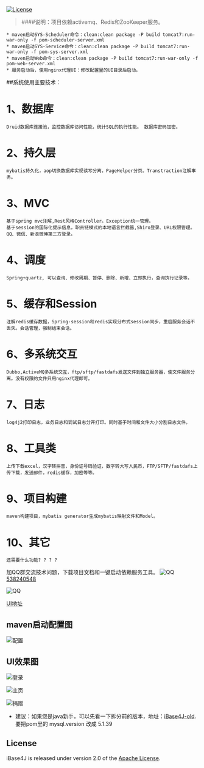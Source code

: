 [![License](https://img.shields.io/badge/license-Apache%202-4EB1BA.svg)](https://www.apache.org/licenses/LICENSE-2.0.html)

>####说明：项目依赖activemq、Redis和ZooKeeper服务。

```
* maven启动SYS-Scheduler命令：clean:clean package -P build tomcat7:run-war-only -f pom-scheduler-server.xml
* maven启动SYS-Service命令：clean:clean package -P build tomcat7:run-war-only -f pom-sys-server.xml
* maven启动Web命令：clean:clean package -P build tomcat7:run-war-only -f pom-web-server.xml
* 服务启动后，使用nginx代理UI：修改配置里的UI目录后启动。
```

##系统使用主要技术：

1、数据库
======

    Druid数据库连接池，监控数据库访问性能，统计SQL的执行性能。 数据库密码加密。

2、持久层
======

    mybatis持久化，aop切换数据库实现读写分离，PageHelper分页。Transtraction注解事务。

3、MVC
======

    基于spring mvc注解,Rest风格Controller。Exception统一管理。
    基于session的国际化提示信息，职责链模式的本地语言拦截器,Shiro登录、URL权限管理。
    QQ、微信、新浪微博第三方登录。

4、调度
======

    Spring+quartz, 可以查询、修改周期、暂停、删除、新增、立即执行，查询执行记录等。

5、缓存和Session
===========

    注解redis缓存数据，Spring-session和redis实现分布式session同步，重启服务会话不丢失。会话管理，强制结束会话。

6、多系统交互
===========

    Dubbo,ActiveMQ多系统交互，ftp/sftp/fastdafs发送文件到独立服务器，使文件服务分离。没有权限的文件只用nginx代理即可。

7、日志
===========

    log4j2打印日志，业务日志和调试日志分开打印。同时基于时间和文件大小分割日志文件。

8、工具类
===========

    上传下载excel，汉字转拼音，身份证号码验证，数字转大写人民币，FTP/SFTP/fastdafs上传下载，发送邮件，redis缓存，加密等等。

9、项目构建
===========

    maven构建项目，mybatis generator生成mybatis映射文件和Model。 

10、其它
===========

    还需要什么功能? ? ? ?
加QQ群交流技术问题，下载项目文档和一键启动依赖服务工具。
![QQ](http://pub.idqqimg.com/wpa/images/group.png "QQ")
[538240548](http://shang.qq.com/wpa/qunwpa?idkey=b0fb32618d54e6a7f3cb718cd469b2952c8a968b1ef6f17fd68c83338ae4bce3)

![QQ](http://git.oschina.net/iBase4J/iBase4J/raw/master/img/1464169485871.png "QQ")

[UI地址](http://git.oschina.net/iBase4J/iBase4J-UI)

## maven启动配置图

![配置](http://git.oschina.net/iBase4J/iBase4J/raw/9caa79d7beb3f528bcaa66feec472315024d82ee/maven-config.png "maven配置")

## UI效果图

![登录](http://git.oschina.net/iBase4J/iBase4J/raw/master/img/login.png "登录")

![主页](http://git.oschina.net/iBase4J/iBase4J/raw/master/img/index.png "主页")

![捐赠](http://git.oschina.net/iBase4J/iBase4J/raw/master/img/contribute.png "捐赠")

* 建议：如果您是java新手，可以先看一下拆分前的版本，地址：[iBase4J-old][].要把pom里的 mysql.version 改成 5.1.39

## License
iBase4J is released under version 2.0 of the [Apache License][].


[iBase4J-old]: http://git.oschina.net/iBase4J/iBase4J/tree/V-%E6%8B%86%E5%88%86%E5%89%8D
[Apache License]: http://www.apache.org/licenses/LICENSE-2.0